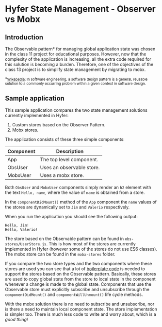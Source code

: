 # Hyfer State Management - Observer vs Mobx

## Introduction

The Observable pattern* for managing global application state was chosen in the class 11 project for educational purposes. However, now that the complexity of the application is increasing, all the extra code required for this solution is becoming a burden. Therefore, one of the objectives of the class 13 project is to simplify state management by migrating to mobx.

\*<small>[Wikepedia](https://en.wikipedia.org/wiki/Software_design_pattern): In software engineering, a software design pattern is a general, reusable solution to a commonly occurring problem within a given context in software design.</small>

## Sample application

This sample application compares the two state management solutions currently implemented in Hyfer:

1. Custom stores based on the Observer Pattern.
2. Mobx stores.

The application consists of these three simple components:

| Component | Description |
|-----------|-------------|
| App  | The top level component. |
| ObsUser | Uses an observable store. |
| MobxUser | Uses a mobx store. |

Both `ObsUser` and `MobxUser` components simply render an `h2` element with the text `Hello, name`, where the value of `name` is obtained from a store.

In the `componentDidMount()` method of the `App` component the `name` values of the stores are dynamically set to `Jim` and `Valerio` respectively. 

When you run the application you should see the following output:

```
Hello, Jim!
Hello, Valerio!
```

The store based on the Observable pattern can be found in `obs-stores/UserStore.js`. This is how most of the stores are currently implemented in Hyfer (however some of the stores do not use ES6 classes). The mobx store can be found in the `mobx-stores` folder.

If you compare the two store types and the two components where these stores are used you can see that a lot of [boilerplate code](https://en.wikipedia.org/wiki/Boilerplate_code) is needed to support the stores based on the Observable pattern. Basically, these stores are used to copy global state from the store to local state in the component whenever a change is made to the global state. Components that use the Observable store must explicitly subscribe and unsubscribe through the `componentDidMount()` and `componentWillUnmount()` life cycle methods.

With the mobx solution there is no need to subscribe and unsubscribe, nor is there a need to maintain local component state. The store implementation is simpler too. There is much less code to write and worry about, which is a _good thing_!

